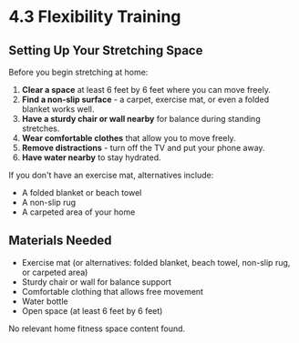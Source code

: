 # 4.3 Flexibility Training

## Setting Up Your Stretching Space
Before you begin stretching at home:

1. **Clear a space** at least 6 feet by 6 feet where you can move freely.
2. **Find a non-slip surface** - a carpet, exercise mat, or even a folded blanket works well.
3. **Have a sturdy chair or wall nearby** for balance during standing stretches.
4. **Wear comfortable clothes** that allow you to move freely.
5. **Remove distractions** - turn off the TV and put your phone away.
6. **Have water nearby** to stay hydrated.

If you don't have an exercise mat, alternatives include:
- A folded blanket or beach towel
- A non-slip rug
- A carpeted area of your home

## Materials Needed
- Exercise mat (or alternatives: folded blanket, beach towel, non-slip rug, or carpeted area)
- Sturdy chair or wall for balance support
- Comfortable clothing that allows free movement
- Water bottle
- Open space (at least 6 feet by 6 feet)

No relevant home fitness space content found.